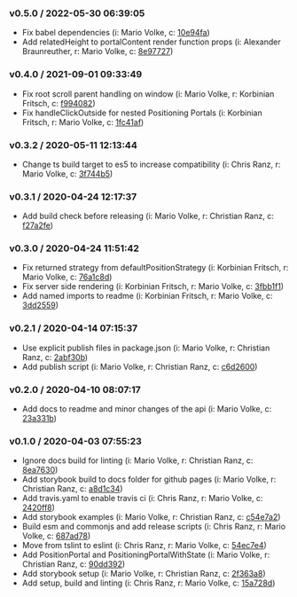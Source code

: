 
### v0.5.0 / 2022-05-30 06:39:05

- Fix babel dependencies (i: Mario Volke, c: [10e94fa](https://github.com/codastic/react-positioning-portal/commit/10e94fa))
- Add relatedHeight to portalContent render function props (i: Alexander Braunreuther, r: Mario Volke, c: [8e97727](https://github.com/codastic/react-positioning-portal/commit/8e97727))

### v0.4.0 / 2021-09-01 09:33:49

- Fix root scroll parent handling on window (i: Mario Volke, r: Korbinian Fritsch, c: [f994082](https://github.com/codastic/react-positioning-portal/commit/f994082))
- Fix handleClickOutside for nested Positioning Portals (i: Korbinian Fritsch, r: Mario Volke, c: [1fc41af](https://github.com/codastic/react-positioning-portal/commit/1fc41af))

### v0.3.2 / 2020-05-11 12:13:44

- Change ts build target to es5 to increase compatibility (i: Chris Ranz, r: Mario Volke, c: [3f744b5](https://github.com/codastic/react-positioning-portal/commit/3f744b5))

### v0.3.1 / 2020-04-24 12:17:37

- Add build check before releasing (i: Mario Volke, r: Christian Ranz, c: [f27a2fe](https://github.com/codastic/react-positioning-portal/commit/f27a2fe))

### v0.3.0 / 2020-04-24 11:51:42

- Fix returned strategy from defaultPositionStrategy (i: Korbinian Fritsch, r: Mario Volke, c: [76a1c8d](https://github.com/codastic/react-positioning-portal/commit/76a1c8d))
- Fix server side rendering (i: Korbinian Fritsch, r: Mario Volke, c: [3fbb1f1](https://github.com/codastic/react-positioning-portal/commit/3fbb1f1))
- Add named imports to readme (i: Korbinian Fritsch, r: Mario Volke, c: [3dd2559](https://github.com/codastic/react-positioning-portal/commit/3dd2559))

### v0.2.1 / 2020-04-14 07:15:37

- Use explicit publish files in package.json (i: Mario Volke, r: Christian Ranz, c: [2abf30b](https://github.com/codastic/react-positioning-portal/commit/2abf30b))
- Add publish script (i: Mario Volke, r: Christian Ranz, c: [c6d2600](https://github.com/codastic/react-positioning-portal/commit/c6d2600))

### v0.2.0 / 2020-04-10 08:07:17

- Add docs to readme and minor changes of the api (i: Mario Volke, c: [23a331b](https://github.com/codastic/react-positioning-portal/commit/23a331b))

### v0.1.0 / 2020-04-03 07:55:23

- Ignore docs build for linting (i: Mario Volke, r: Christian Ranz, c: [8ea7630](https://github.com/codastic/react-positioning-portal/commit/8ea7630))
- Add storybook build to docs folder for github pages (i: Mario Volke, r: Christian Ranz, c: [a8d1c34](https://github.com/codastic/react-positioning-portal/commit/a8d1c34))
- Add travis.yaml to enable travis ci (i: Chris Ranz, r: Mario Volke, c: [2420ff8](https://github.com/codastic/react-positioning-portal/commit/2420ff8))
- Add storybook examples (i: Mario Volke, r: Christian Ranz, c: [c54e7a2](https://github.com/codastic/react-positioning-portal/commit/c54e7a2))
- Build esm and commonjs and add release scripts (i: Chris Ranz, r: Mario Volke, c: [687ad78](https://github.com/codastic/react-positioning-portal/commit/687ad78))
- Move from tslint to eslint (i: Chris Ranz, r: Mario Volke, c: [54ec7e4](https://github.com/codastic/react-positioning-portal/commit/54ec7e4))
- Add PositionPortal and PositioningPortalWithState (i: Mario Volke, r: Christian Ranz, c: [90dd392](https://github.com/codastic/react-positioning-portal/commit/90dd392))
- Add storybook setup (i: Mario Volke, r: Christian Ranz, c: [2f363a8](https://github.com/codastic/react-positioning-portal/commit/2f363a8))
- Add setup, build and linting (i: Chris Ranz, r: Mario Volke, c: [15a728d](https://github.com/codastic/react-positioning-portal/commit/15a728d))
